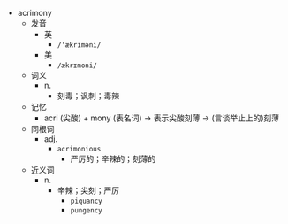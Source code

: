 - acrimony
  - 发音
    - 英
      - `/'ækriməni/`
    - 美
      - `/ækrɪmoni/`
  - 词义
    - n.
      - 刻毒；讽刺；毒辣
  - 记忆
    - acri (尖酸) + mony (表名词) → 表示尖酸刻薄 → (言谈举止上的)刻薄
  - 同根词
    - adj.
      - `acrimonious`
        - 严厉的；辛辣的；刻薄的
  - 近义词
    - n.
      - 辛辣；尖刻；严厉
        - `piquancy`
        - `pungency`
